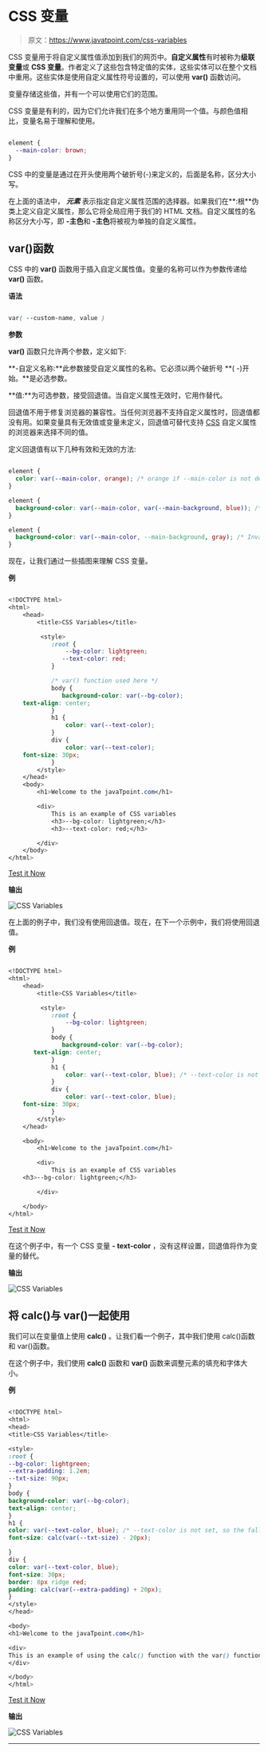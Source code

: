 # CSS 变量

> 原文：<https://www.javatpoint.com/css-variables>

CSS 变量用于将自定义属性值添加到我们的网页中。**自定义属性**有时被称为**级联变量**或 **CSS 变量**。作者定义了这些包含特定值的实体，这些实体可以在整个文档中重用。这些实体是使用自定义属性符号设置的，可以使用 **var()** 函数访问。

变量存储这些值，并有一个可以使用它们的范围。

CSS 变量是有利的，因为它们允许我们在多个地方重用同一个值。与颜色值相比，变量名易于理解和使用。

```css

element {
  --main-color: brown;
}

```

CSS 中的变量是通过在开头使用两个破折号(-)来定义的，后面是名称，区分大小写。

在上面的语法中， ***元素*** 表示指定自定义属性范围的选择器。如果我们在**:根**伪类上定义自定义属性，那么它将全局应用于我们的 HTML 文档。自定义属性的名称区分大小写，即 **-主色**和 **-主色**将被视为单独的自定义属性。

## var()函数

CSS 中的 **var()** 函数用于插入自定义属性值。变量的名称可以作为参数传递给 **var()** 函数。

**语法**

```css

var( --custom-name, value )

```

**参数**

**var()** 函数只允许两个参数，定义如下:

**-自定义名称:**此参数接受自定义属性的名称。它必须以两个破折号 **( -)开始。**是必选参数。

**值:**为可选参数，接受回退值。当自定义属性无效时，它用作替代。

回退值不用于修复浏览器的兼容性。当任何浏览器不支持自定义属性时，回退值都没有用。如果变量具有无效值或变量未定义，回退值可替代支持 [CSS](https://www.javatpoint.com/css-tutorial) 自定义属性的浏览器来选择不同的值。

定义回退值有以下几种有效和无效的方法:

```css

element {
  color: var(--main-color, orange); /* orange if --main-color is not defined */
}

element {
  background-color: var(--main-color, var(--main-background, blue)); /* blue if --main-color and --main-background are not defined */
}

element {
  background-color: var(--main-color, --main-background, gray); /* Invalid*/
}

```

现在，让我们通过一些插图来理解 CSS 变量。

**例**

```css

<!DOCTYPE html> 
<html> 
    <head> 
        <title>CSS Variables</title> 

         <style> 
            :root { 
                --bg-color: lightgreen; 
               --text-color: red;
            } 

            /* var() function used here */ 
            body { 
               background-color: var(--bg-color); 
	text-align: center;
            } 
            h1 { 
                color: var(--text-color); 
            } 
            div { 
                color: var(--text-color);
	font-size: 30px;
            } 
        </style> 
    </head> 
    <body> 
        <h1>Welcome to the javaTpoint.com</h1> 

        <div> 
            This is an example of CSS variables
			<h3>--bg-color: lightgreen;</h3>
			<h3>--text-color: red;</h3>

        </div> 
    </body> 
</html>

```

[Test it Now](https://www.javatpoint.com/oprweb/test.jsp?filename=CSSVariables1)

**输出**

![CSS Variables](img/8a9c165cae28a8dfa5a2aaa453696473.png)

在上面的例子中，我们没有使用回退值。现在，在下一个示例中，我们将使用回退值。

**例**

```css

<!DOCTYPE html> 
<html> 
    <head> 
        <title>CSS Variables</title> 

         <style> 
            :root { 
                --bg-color: lightgreen; 
            } 
            body { 
               background-color: var(--bg-color); 
	   text-align: center;
            } 
            h1 { 
                color: var(--text-color, blue); /* --text-color is not set, so the fallback value 'blue' will be used */
            } 
            div { 
                color: var(--text-color, blue);
	font-size: 30px;
            } 
        </style> 
    </head> 

    <body> 
        <h1>Welcome to the javaTpoint.com</h1> 

        <div> 
            This is an example of CSS variables
	<h3>--bg-color: lightgreen;</h3>

        </div> 

    </body> 
</html>

```

[Test it Now](https://www.javatpoint.com/oprweb/test.jsp?filename=CSSVariables2)

在这个例子中，有一个 CSS 变量 **- text-color** ，没有这样设置，回退值将作为变量的替代。

**输出**

![CSS Variables](img/bc7796ac7648ebb87b480f3224594645.png)

## 将 calc()与 var()一起使用

我们可以在变量值上使用 **calc()** 。让我们看一个例子，其中我们使用 calc()函数和 var()函数。

在这个例子中，我们使用 **calc()** 函数和 **var()** 函数来调整元素的填充和字体大小。

**例**

```css

<!DOCTYPE html>
<html>
<head>
<title>CSS Variables</title>

<style>
:root {
--bg-color: lightgreen;
--extra-padding: 1.2em;
--txt-size: 90px;
}
body {
background-color: var(--bg-color);
text-align: center;
}
h1 {
color: var(--text-color, blue); /* --text-color is not set, so the fallback value 'blue' will be used */
font-size: calc(var(--txt-size) - 20px);

}
div {
color: var(--text-color, blue);
font-size: 30px;
border: 8px ridge red;
padding: calc(var(--extra-padding) + 20px);
}
</style>
</head>

<body>
<h1>Welcome to the javaTpoint.com</h1>

<div>
This is an example of using the calc() function with the var() function
</div>

</body>
</html>

```

[Test it Now](https://www.javatpoint.com/oprweb/test.jsp?filename=CSSVariables3)

**输出**

![CSS Variables](img/1b86eba232e908d065ee004849cbda93.png)

* * *